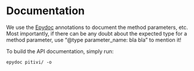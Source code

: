 # Documentation

We use the [Epydoc](http://epydoc.sourceforge.net/manual-fields.html)
annotations to document the method parameters, etc. Most importantly, if
there can be any doubt about the expected type for a method parameter,
use “@type parameter\_name: bla bla” to mention it!

To build the API documentation, simply run:

`epydoc pitivi/ -o `<outputdir>

